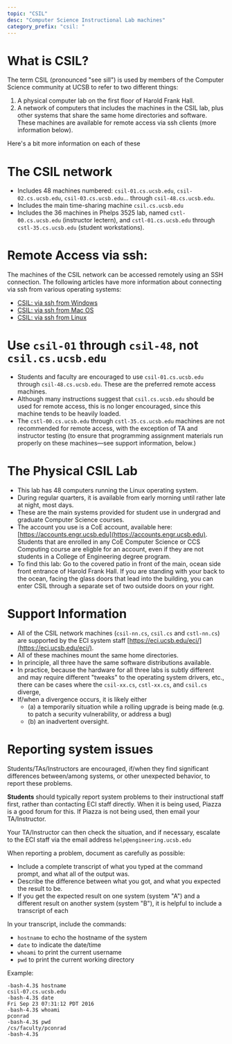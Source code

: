 ```yaml
---
topic: "CSIL"
desc: "Computer Science Instructional Lab machines"
category_prefix: "csil: "
---
```


# What is CSIL?

The term CSIL (pronounced "see sill") is used by members of the Computer Science community at UCSB to refer to two different things:

1. A physical computer lab on the first floor of Harold Frank Hall.
2. A network of computers that includes the machines in the CSIL lab, plus other systems that share the same home directories
    and software.   These machines are available for remote access via ssh clients (more information below).

Here's a bit more information on each of these

# The CSIL network 

* Includes 48 machines numbered: `csil-01.cs.ucsb.edu`, `csil-02.cs.ucsb.edu`, `csil-03.cs.ucsb.edu`... through `csil-48.cs.ucsb.edu`.
* Includes the main time-sharing machine `csil.cs.ucsb.edu`
* Includes the 36 machines in Phelps 3525 lab, named `cstl-00.cs.ucsb.edu` (instructor lectern), and `cstl-01.cs.ucsb.edu` through
  `cstl-35.cs.ucsb.edu` (student workstations).
   
# Remote Access via ssh:    

The machines of the CSIL network can be accessed remotely using an SSH connection.   The following articles
have more information about connecting via ssh from various operating systems:

* [CSIL: via ssh from Windows](csil_via_ssh_from_windows.md)
* [CSIL: via ssh from Mac OS](csil_via_ssh_from_macos.md)
* [CSIL: via ssh from Linux](csil_via_ssh_from_linux.md)

# Use `csil-01` through `csil-48`, not `csil.cs.ucsb.edu` 

* Students and faculty are encouraged to use `csil-01.cs.ucsb.edu` through `csil-48.cs.ucsb.edu`.   These are the preferred remote
    access machines.
* Although many instructions suggest that `csil.cs.ucsb.edu` should be used for remote access, this is no longer encouraged,
     since this machine tends to be heavily loaded.
* The `cstl-00.cs.ucsb.edu` through `cstl-35.cs.ucsb.edu` machines are not recommended for remote access, with the exception of 
    TA and instructor testing (to ensure that programming assignment materials run properly on these machines—see support information, below.)
  
  
# The Physical CSIL Lab
    
* This lab has 48 computers running the Linux operating system.
* During regular quarters, it is available from early morning until rather late at night, most days.    
* These are the main systems provided for student use in undergrad and graduate Computer Science courses.
* The account you use is a CoE account, available here: [https://accounts.engr.ucsb.edu](https://accounts.engr.ucsb.edu).   Students
        that are enrolled in any CoE Computer Science or CCS Computing course are eligble for an account, 
        even if they are not students in a College of Engineering degree program. 
* To find this lab: Go to the covered patio in front of the main, ocean side front entrance of Harold Frank Hall.   If you are standing
       with your back to the ocean, facing the glass doors that lead into the building, you can enter CSIL through a separate set of 
       two outside doors on your right.


# Support Information 

* All of the CSIL network machines (`csil-nn.cs`, `csil.cs` and `cstl-nn.cs`) are supported by the ECI system staff [https://eci.ucsb.edu/eci/](https://eci.ucsb.edu/eci/).  
* All of these machines mount the same home directories.
* In principle, all three have the same software distributions available.
* In practice, because the hardware for all three labs is subtly different and may require different "tweaks" to the operating system
drivers, etc., there can be cases where the `csil-xx.cs`, `cstl-xx.cs`, and `csil.cs` diverge, 
* If/when a divergence occurs, it is likely either 
    * (a) a temporarily situation while a rolling upgrade is being made (e.g. to patch a security vulnerability, or address a bug)
    * (b)  an inadvertent oversight.
    
# Reporting system issues

Students/TAs/Instructors are encouraged, if/when they find significant differences between/among systems, or other unexpected
behavior, to report these problems.

<b>Students</b> should typically report system problems to their instructional staff first, rather than contacting ECI staff directly.
When it is being used, Piazza is a good forum for this.   If Piazza is not being used, then email your TA/Instructor.

Your TA/Instructor can then check the situation, and if necessary, escalate 
to the ECI staff via the email address `help@engineering.ucsb.edu`

When reporting a problem, document as carefully as possible:
* Include a complete transcript of what you typed at the command prompt, and what all of the output was.
* Describe the difference between what you got, and what you expected the result to be.
* If you get the expected result on one system (system "A") and a different result on another system (system "B"), it is helpful to include a transcript of each 

In your transcript, include the commands:

   * `hostname` to echo the hostname of the system
   * `date` to indicate the date/time 
   * `whoami` to print the current username
   * `pwd` to print the current working directory
   
Example:   

```
-bash-4.3$ hostname
csil-07.cs.ucsb.edu
-bash-4.3$ date
Fri Sep 23 07:31:12 PDT 2016
-bash-4.3$ whoami
pconrad
-bash-4.3$ pwd
/cs/faculty/pconrad
-bash-4.3$    
```

